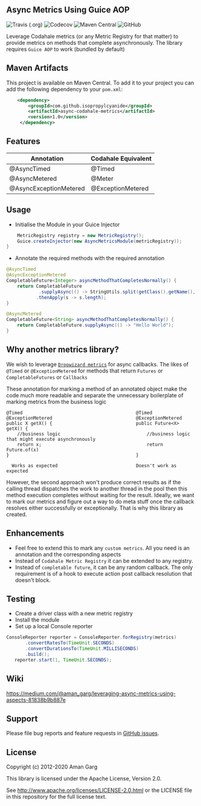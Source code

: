 ## Async Metrics Using Guice AOP
![Travis (.org)](https://img.shields.io/travis/isopropylcyanide/async-metrics-codahale)
![Codecov](https://img.shields.io/codecov/c/github/isopropylcyanide/async-metrics-codahale)
![Maven Central](https://img.shields.io/maven-central/v/com.github.isopropylcyanide/async-codahale-metrics)
![GitHub](https://img.shields.io/github/license/isopropylcyanide/async-metrics-codahale?color=blue)

Leverage Codahale metrics (or any Metric Registry for that matter) to provide metrics on methods that complete asynchronously. The library requires `Guice AOP` to work (bundled by default)

## Maven Artifacts

This project is available on Maven Central. To add it to your project you can add the following dependency to your
`pom.xml`:

```xml
    <dependency>
        <groupId>com.github.isopropylcyanide</groupId>
        <artifactId>async-codahale-metrics</artifactId>
        <version>1.0</version>
     </dependency>
```
        
## Features

| Annotation | Codahale Equivalent |
| ------------- | ------------- |
| @AsyncTimed |  @Timed |
| @AsyncMetered | @Meter |
| @AsyncExceptionMetered | @ExceptionMetered |


## Usage

- Initialise the Module in your Guice Injector

```java    
    MetricRegistry registry = new MetricRegistry();
    Guice.createInjector(new AsyncMetricsModule(metricRegistry));    
}
```

- Annotate the required methods with the required annotation

```java
@AsyncTimed
@AsyncExceptionMetered
CompletableFuture<Integer> asyncMethodThatCompletesNormally() {
    return CompletableFuture
            .supplyAsync(() -> StringUtils.split(getClass().getName(), "."))
           .thenApply(s -> s.length);
}
```

```java
@AsyncMetered
CompletableFuture<String> asyncMethodThatCompletesNormally() {
    return CompletableFuture.supplyAsync(() -> "Hello World");
}
```

## Why another metrics library?
We wish to leverage [`Dropwizard metrics`](https://github.com/dropwizard/metrics/tree/4.1-development/metrics-annotation/src/main/java/com/codahale/metrics/annotation) for async callbacks. The likes of `@Timed` or `@ExceptionMetered` for methods that return `Futures` or `CompletableFutures` or `Callbacks` 

These annotation for marking a method of an annotated object make the code much more readable and separate the unnecessary boilerplate of marking metrics from the business logic

```
@Timed                                          @Timed
@ExceptionMetered                               @ExceptionMetered                              
public X getX() {                               public Future<X> getX() {
    //business logic                                //business logic that might execute asynchronously
    return x;                                       return Future.of(x)        
}                                               }
     
  Works as expected                             Doesn't work as expected
```

However, the second approach won't produce correct results as if the calling thread dispatches the work to another thread in the pool then this method execution completes without waiting for the result. Ideally, we want to mark our metrics and figure out a way to do meta stuff once the callback resolves either successfully or exceptionally. That is why this library as created.


## Enhancements
- Feel free to extend this to mark any `custom metrics`. All you need is an annotation and the corresponding aspects
- Instead of `Codahale Metric Registry` it can be extended to any registry.
- Instead of `completable future`, it can be any random callback. The only requirement is of a hook to execute action post callback resolution that doesn't block.


## Testing
- Create a driver class with a new metric registry
- Install the module
- Set up a local Console reporter

```java
ConsoleReporter reporter = ConsoleReporter.forRegistry(metrics)
       .convertRatesTo(TimeUnit.SECONDS)
       .convertDurationsTo(TimeUnit.MILLISECONDS)
       .build();
   reporter.start(1, TimeUnit.SECONDS);
```

## Wiki
https://medium.com/@aman_garg/leveraging-async-metrics-using-aspects-81838b9b887e

## Support

Please file bug reports and feature requests in [GitHub issues](https://github.com/isopropylcyanide/async-metrics-codahale/issues).


## License

Copyright (c) 2012-2020 Aman Garg

This library is licensed under the Apache License, Version 2.0.

See http://www.apache.org/licenses/LICENSE-2.0.html or the LICENSE file in this repository for the full license text.







